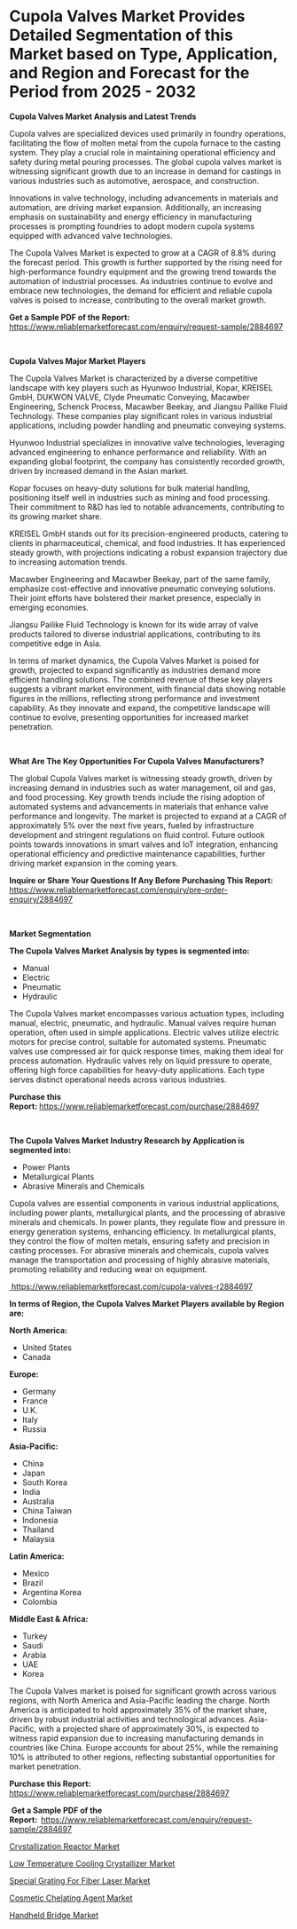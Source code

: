 <p><h1>Cupola Valves Market Provides Detailed Segmentation of this Market based on Type, Application, and Region and Forecast for the Period from 2025 - 2032</h1></p><p><strong>Cupola Valves Market Analysis and Latest Trends</strong></p>
<p><p>Cupola valves are specialized devices used primarily in foundry operations, facilitating the flow of molten metal from the cupola furnace to the casting system. They play a crucial role in maintaining operational efficiency and safety during metal pouring processes. The global cupola valves market is witnessing significant growth due to an increase in demand for castings in various industries such as automotive, aerospace, and construction. </p><p>Innovations in valve technology, including advancements in materials and automation, are driving market expansion. Additionally, an increasing emphasis on sustainability and energy efficiency in manufacturing processes is prompting foundries to adopt modern cupola systems equipped with advanced valve technologies. </p><p>The Cupola Valves Market is expected to grow at a CAGR of 8.8% during the forecast period. This growth is further supported by the rising need for high-performance foundry equipment and the growing trend towards the automation of industrial processes. As industries continue to evolve and embrace new technologies, the demand for efficient and reliable cupola valves is poised to increase, contributing to the overall market growth.</p></p>
<p><strong>Get a Sample PDF of the Report:&nbsp;</strong> <a href="https://www.reliablemarketforecast.com/enquiry/request-sample/2884697?utm_campaign=2011&utm_medium=2&utm_source=Github&utm_content=ia&utm_term=13032025&utm_id=cupola-valves">https://www.reliablemarketforecast.com/enquiry/request-sample/2884697</a></p>
<p>&nbsp;</p>
<p><strong>Cupola Valves Major Market Players</strong></p>
<p><p>The Cupola Valves Market is characterized by a diverse competitive landscape with key players such as Hyunwoo Industrial, Kopar, KREISEL GmbH, DUKWON VALVE, Clyde Pneumatic Conveying, Macawber Engineering, Schenck Process, Macawber Beekay, and Jiangsu Pailike Fluid Technology. These companies play significant roles in various industrial applications, including powder handling and pneumatic conveying systems.</p><p>Hyunwoo Industrial specializes in innovative valve technologies, leveraging advanced engineering to enhance performance and reliability. With an expanding global footprint, the company has consistently recorded growth, driven by increased demand in the Asian market.</p><p>Kopar focuses on heavy-duty solutions for bulk material handling, positioning itself well in industries such as mining and food processing. Their commitment to R&D has led to notable advancements, contributing to its growing market share.</p><p>KREISEL GmbH stands out for its precision-engineered products, catering to clients in pharmaceutical, chemical, and food industries. It has experienced steady growth, with projections indicating a robust expansion trajectory due to increasing automation trends.</p><p>Macawber Engineering and Macawber Beekay, part of the same family, emphasize cost-effective and innovative pneumatic conveying solutions. Their joint efforts have bolstered their market presence, especially in emerging economies.</p><p>Jiangsu Pailike Fluid Technology is known for its wide array of valve products tailored to diverse industrial applications, contributing to its competitive edge in Asia.</p><p>In terms of market dynamics, the Cupola Valves Market is poised for growth, projected to expand significantly as industries demand more efficient handling solutions. The combined revenue of these key players suggests a vibrant market environment, with financial data showing notable figures in the millions, reflecting strong performance and investment capability. As they innovate and expand, the competitive landscape will continue to evolve, presenting opportunities for increased market penetration.</p></p>
<p>&nbsp;</p>
<p><strong>What Are The Key Opportunities For Cupola Valves Manufacturers?</strong></p>
<p><p>The global Cupola Valves market is witnessing steady growth, driven by increasing demand in industries such as water management, oil and gas, and food processing. Key growth trends include the rising adoption of automated systems and advancements in materials that enhance valve performance and longevity. The market is projected to expand at a CAGR of approximately 5% over the next five years, fueled by infrastructure development and stringent regulations on fluid control. Future outlook points towards innovations in smart valves and IoT integration, enhancing operational efficiency and predictive maintenance capabilities, further driving market expansion in the coming years.</p></p>
<p><strong>Inquire or Share Your Questions If Any Before Purchasing This Report:</strong> <a href="https://www.reliablemarketforecast.com/enquiry/pre-order-enquiry/2884697?utm_campaign=2011&utm_medium=2&utm_source=Github&utm_content=ia&utm_term=13032025&utm_id=cupola-valves">https://www.reliablemarketforecast.com/enquiry/pre-order-enquiry/2884697</a></p>
<p>&nbsp;</p>
<p><strong>Market Segmentation</strong></p>
<p><strong>The Cupola Valves Market Analysis by types is segmented into:</strong></p>
<p><ul><li>Manual</li><li>Electric</li><li>Pneumatic</li><li>Hydraulic</li></ul></p>
<p><p>The Cupola Valves market encompasses various actuation types, including manual, electric, pneumatic, and hydraulic. Manual valves require human operation, often used in simple applications. Electric valves utilize electric motors for precise control, suitable for automated systems. Pneumatic valves use compressed air for quick response times, making them ideal for process automation. Hydraulic valves rely on liquid pressure to operate, offering high force capabilities for heavy-duty applications. Each type serves distinct operational needs across various industries.</p></p>
<p><strong>Purchase this Report:&nbsp;</strong><a href="https://www.reliablemarketforecast.com/purchase/2884697?utm_campaign=2011&utm_medium=2&utm_source=Github&utm_content=ia&utm_term=13032025&utm_id=cupola-valves">https://www.reliablemarketforecast.com/purchase/2884697</a></p>
<p>&nbsp;</p>
<p><strong>The Cupola Valves Market Industry Research by Application is segmented into:</strong></p>
<p><ul><li>Power Plants</li><li>Metallurgical Plants</li><li>Abrasive Minerals and Chemicals</li></ul></p>
<p><p>Cupola valves are essential components in various industrial applications, including power plants, metallurgical plants, and the processing of abrasive minerals and chemicals. In power plants, they regulate flow and pressure in energy generation systems, enhancing efficiency. In metallurgical plants, they control the flow of molten metals, ensuring safety and precision in casting processes. For abrasive minerals and chemicals, cupola valves manage the transportation and processing of highly abrasive materials, promoting reliability and reducing wear on equipment.</p></p>
<p><a href="https://www.reliablemarketforecast.com/cupola-valves-r2884697?utm_campaign=2011&utm_medium=2&utm_source=Github&utm_content=ia&utm_term=13032025&utm_id=cupola-valves">&nbsp;https://www.reliablemarketforecast.com/cupola-valves-r2884697</a></p>
<p><strong>In terms of Region, the Cupola Valves Market Players available by Region are:</strong></p>
<p>
    <p> <strong> North America: </strong>
        <ul>
            <li>United States</li>
            <li>Canada</li>
        </ul>
        </p> 
    <p> <strong> Europe: </strong>
        <ul>
            <li>Germany</li>
            <li>France</li>
            <li>U.K.</li>
            <li>Italy</li>
            <li>Russia</li>
        </ul>
        </p> 
    <p> <strong> Asia-Pacific: </strong>
        <ul>
            <li>China</li>
            <li>Japan</li>
            <li>South Korea</li>
            <li>India</li>
            <li>Australia</li>
            <li>China Taiwan</li>
            <li>Indonesia</li>
            <li>Thailand</li>
            <li>Malaysia</li>
        </ul>
        </p> 
    <p> <strong> Latin America: </strong>
        <ul>
            <li>Mexico</li>
            <li>Brazil</li>
            <li>Argentina Korea</li>
            <li>Colombia</li>
        </ul>
        </p> 
    <p> <strong> Middle East & Africa: </strong>
        <ul>
            <li>Turkey</li>
            <li>Saudi</li>
            <li>Arabia</li>
            <li>UAE</li>
            <li>Korea</li>
        </ul>
    </p>
    </p>
<p><p>The Cupola Valves market is poised for significant growth across various regions, with North America and Asia-Pacific leading the charge. North America is anticipated to hold approximately 35% of the market share, driven by robust industrial activities and technological advances. Asia-Pacific, with a projected share of approximately 30%, is expected to witness rapid expansion due to increasing manufacturing demands in countries like China. Europe accounts for about 25%, while the remaining 10% is attributed to other regions, reflecting substantial opportunities for market penetration.</p></p>
<p><strong>Purchase this Report: </strong><a href="https://www.reliablemarketforecast.com/purchase/2884697?utm_campaign=2011&utm_medium=2&utm_source=Github&utm_content=ia&utm_term=13032025&utm_id=cupola-valves">https://www.reliablemarketforecast.com/purchase/2884697</a></p>
<p>&nbsp;<strong>Get a Sample PDF of the Report:&nbsp;&nbsp;</strong><a href="https://www.reliablemarketforecast.com/enquiry/request-sample/2884697?utm_campaign=2011&utm_medium=2&utm_source=Github&utm_content=ia&utm_term=13032025&utm_id=cupola-valves">https://www.reliablemarketforecast.com/enquiry/request-sample/2884697</a></p>
<p><strong></strong></p>
<p><p><a href="https://github.com/gaiusmelyna/Market-Research-Report-List-1/blob/main/crystallization-reactor-market.md?utm_campaign=2011&utm_medium=2&utm_source=Github&utm_content=ia&utm_term=13032025&utm_id=cupola-valves">Crystallization Reactor Market</a></p><p><a href="https://github.com/delcirodda4f/Market-Research-Report-List-1/blob/main/low-temperature-cooling-crystallizer-market.md?utm_campaign=2011&utm_medium=2&utm_source=Github&utm_content=ia&utm_term=13032025&utm_id=cupola-valves">Low Temperature Cooling Crystallizer Market</a></p><p><a href="https://github.com/lickoalyanep/Market-Research-Report-List-1/blob/main/special-grating-for-fiber-laser-market.md?utm_campaign=2011&utm_medium=2&utm_source=Github&utm_content=ia&utm_term=13032025&utm_id=cupola-valves">Special Grating For Fiber Laser Market</a></p><p><a href="https://github.com/meenafadilkh/Market-Research-Report-List-1/blob/main/cosmetic-chelating-agent-market.md?utm_campaign=2011&utm_medium=2&utm_source=Github&utm_content=ia&utm_term=13032025&utm_id=cupola-valves">Cosmetic Chelating Agent Market</a></p><p><a href="https://github.com/miehldobin1w/Market-Research-Report-List-1/blob/main/handheld-bridge-market.md?utm_campaign=2011&utm_medium=2&utm_source=Github&utm_content=ia&utm_term=13032025&utm_id=cupola-valves">Handheld Bridge Market</a></p></p>